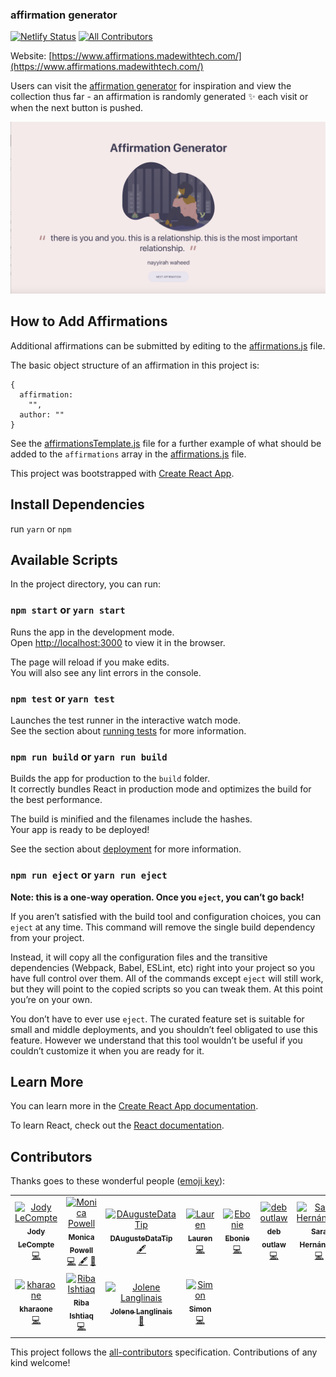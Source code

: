 ### affirmation generator

[![Netlify Status](https://api.netlify.com/api/v1/badges/ec8dd57a-9951-4166-bba9-bb5f99354b29/deploy-status)](https://app.netlify.com/sites/affirmations/deploys)
[![All Contributors](https://img.shields.io/badge/all_contributors-11-orange.svg?style=flat-square)](#contributors)

Website: [https://www.affirmations.madewithtech.com/](https://www.affirmations.madewithtech.com/)


Users can visit the [affirmation generator](https://www.affirmations.madewithtech.com/) for inspiration and view the collection thus far - an affirmation is randomly generated :sparkles: each visit or when the next button is pushed.

![App Screenshot](public/app-screenshot.png)

## How to Add Affirmations

Additional affirmations can be submitted by editing to the [affirmations.js](src/affirmations.js) file.

The basic object structure of an affirmation in this project is:

```
{
  affirmation:
    "",
  author: ""
}
```

See the [affirmationsTemplate.js](src/affirmationsTemplate.js) file for a further example of what should be added to the `affirmations` array in the [affirmations.js](src/affirmations.js) file.

This project was bootstrapped with [Create React App](https://github.com/facebook/create-react-app).

## Install Dependencies
run `yarn` or `npm`

## Available Scripts

In the project directory, you can run:

### `npm start` or `yarn start`

Runs the app in the development mode.<br>
Open [http://localhost:3000](http://localhost:3000) to view it in the browser.

The page will reload if you make edits.<br>
You will also see any lint errors in the console.

### `npm test` or `yarn test`

Launches the test runner in the interactive watch mode.<br>
See the section about [running tests](https://facebook.github.io/create-react-app/docs/running-tests) for more information.

### `npm run build` or `yarn run build`

Builds the app for production to the `build` folder.<br>
It correctly bundles React in production mode and optimizes the build for the best performance.

The build is minified and the filenames include the hashes.<br>
Your app is ready to be deployed!

See the section about [deployment](https://facebook.github.io/create-react-app/docs/deployment) for more information.

### `npm run eject` or `yarn run eject`

**Note: this is a one-way operation. Once you `eject`, you can’t go back!**

If you aren’t satisfied with the build tool and configuration choices, you can `eject` at any time. This command will remove the single build dependency from your project.

Instead, it will copy all the configuration files and the transitive dependencies (Webpack, Babel, ESLint, etc) right into your project so you have full control over them. All of the commands except `eject` will still work, but they will point to the copied scripts so you can tweak them. At this point you’re on your own.

You don’t have to ever use `eject`. The curated feature set is suitable for small and middle deployments, and you shouldn’t feel obligated to use this feature. However we understand that this tool wouldn’t be useful if you couldn’t customize it when you are ready for it.

## Learn More

You can learn more in the [Create React App documentation](https://facebook.github.io/create-react-app/docs/getting-started).

To learn React, check out the [React documentation](https://reactjs.org/).

## Contributors

Thanks goes to these wonderful people ([emoji key](https://allcontributors.org/docs/en/emoji-key)):

<!-- ALL-CONTRIBUTORS-LIST:START - Do not remove or modify this section -->
<!-- prettier-ignore -->
<table>
  <tr>
    <td align="center"><a href="https://jodylecompte.com"><img src="https://avatars0.githubusercontent.com/u/38302762?v=4" width="100px;" alt="Jody LeCompte"/><br /><sub><b>Jody LeCompte</b></sub></a><br /><a href="https://github.com/M0nica/affirmation_generator/commits?author=jodylecompte" title="Code">💻</a></td>
    <td align="center"><a href="https://www.aboutmonica.com"><img src="https://avatars0.githubusercontent.com/u/6998954?v=4" width="100px;" alt="Monica Powell"/><br /><sub><b>Monica Powell</b></sub></a><br /><a href="https://github.com/M0nica/affirmation_generator/commits?author=m0nica" title="Code">💻</a> <a href="#content-m0nica" title="Content">🖋</a> <a href="https://github.com/M0nica/affirmation_generator/commits?author=m0nica" title="Documentation">📖</a></td>
    <td align="center"><a href="http://www.skills247.com"><img src="https://avatars1.githubusercontent.com/u/14081255?v=4" width="100px;" alt="DAugusteDataTip"/><br /><sub><b>DAugusteDataTip</b></sub></a><br /><a href="#content-DAugusteDataTip" title="Content">🖋</a></td>
    <td align="center"><a href="https://www.codepresssolutions.com/"><img src="https://avatars1.githubusercontent.com/u/31517766?v=4" width="100px;" alt="Lauren"/><br /><sub><b>Lauren</b></sub></a><br /><a href="https://github.com/M0nica/affirmation_generator/commits?author=unikornintech" title="Code">💻</a></td>
    <td align="center"><a href="https://github.com/metalandcoffee"><img src="https://avatars2.githubusercontent.com/u/20868511?v=4" width="100px;" alt="Ebonie"/><br /><sub><b>Ebonie</b></sub></a><br /><a href="https://github.com/M0nica/affirmation_generator/commits?author=metalandcoffee" title="Code">💻</a></td>
    <td align="center"><a href="https://github.com/deboutlaw"><img src="https://avatars3.githubusercontent.com/u/36055038?v=4" width="100px;" alt="deb outlaw"/><br /><sub><b>deb outlaw</b></sub></a><br /><a href="https://github.com/M0nica/affirmation_generator/commits?author=deboutlaw" title="Code">💻</a></td>
    <td align="center"><a href="https://github.com/LonelyPrincess"><img src="https://avatars1.githubusercontent.com/u/17673317?v=4" width="100px;" alt="Sara Hernández"/><br /><sub><b>Sara Hernández</b></sub></a><br /><a href="https://github.com/M0nica/affirmation_generator/commits?author=lonelyprincess" title="Code">💻</a></td>
  </tr>
  <tr>
    <td align="center"><a href="https://github.com/kharaone"><img src="https://avatars1.githubusercontent.com/u/6599271?v=4" width="100px;" alt="kharaone"/><br /><sub><b>kharaone</b></sub></a><br /><a href="https://github.com/M0nica/affirmation_generator/commits?author=kharaone" title="Code">💻</a></td>
    <td align="center"><a href="https://github.com/ribaishtiaq"><img src="https://avatars2.githubusercontent.com/u/38105931?v=4" width="100px;" alt="Riba Ishtiaq"/><br /><sub><b>Riba Ishtiaq</b></sub></a><br /><a href="https://github.com/M0nica/affirmation_generator/commits?author=ribaishtiaq" title="Code">💻</a></td>
    <td align="center"><a href="http://jolenelanglinais.com"><img src="https://avatars3.githubusercontent.com/u/36460856?v=4" width="100px;" alt="Jolene Langlinais"/><br /><sub><b>Jolene Langlinais</b></sub></a><br /><a href="https://github.com/M0nica/affirmation_generator/commits?author=irmerk" title="Documentation">📖</a></td>
    <td align="center"><a href="https://github.com/Babadzhanov"><img src="https://avatars0.githubusercontent.com/u/37835338?v=4" width="100px;" alt="Simon"/><br /><sub><b>Simon</b></sub></a><br /><a href="https://github.com/M0nica/affirmation_generator/commits?author=Babadzhanov" title="Code">💻</a></td>
  </tr>
</table>

<!-- ALL-CONTRIBUTORS-LIST:END -->

This project follows the [all-contributors](https://github.com/all-contributors/all-contributors) specification. Contributions of any kind welcome!
